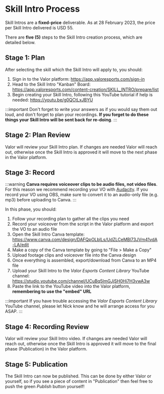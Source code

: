 # Skill Intro Process

Skill Intros are a **fixed-price** deliverable. As at 28 February 2023, the price per Skill Intro delivered is USD 55.

There are **five (5)** steps to the Skill Intro creation process, which are detailed below.

## Stage 1: Plan

After selecting the skill which the Skill Intro will apply to, you should:

1. Sign in to the Valor platform: https://app.valoresports.com/sign-in
2. Head to the Skill Intro "Kanban" Board: https://app.valoresports.com/content-creation/SKILL_INTRO/prepare/list
3. Begin creating your Skill Intro, following this YouTube tutorial if help is needed: https://youtu.be/g0QCtLxJBYU

:::important
Don't forget to write your answers as if you would say them out loud, and don't forget to plan your recordings. **If you forget to do these things your Skill Intro will be sent back for re-doing**.
:::

## Stage 2: Plan Review

Valor will review your Skill Intro plan. If changes are needed Valor will reach out, otherwise once the Skill Intro is approved it will move to the next phase in the Valor platform.

## Stage 3: Record

:::warning
**Canva requires voiceover clips to be audio files, not video files**. For this reason we recommend recording your VO with [Audacity](https://www.audacityteam.org/). If you record your VO using OBS, make sure to convert it to an audio-only file (e.g. mp3) before uploading to Canva.
:::

In this phase, you should:

1. Follow your recording plan to gather all the clips you need
2. Record your voiceover from the script in the Valor platform and export the VO to an audio file
3. Open the Skill Intro Canva template: https://www.canva.com/design/DAFQpOLbILs/UdZLCeMBl73JVm41vdA-LA/edit
4. Make a copy of the Canva template by going to "File > Make a Copy"
5. Upload footage clips and voiceover file into the Canva design
6. Once everything is assembled, export/download from Canva to an MP4 file
7. Upload your Skill Intro to the _Valor Esports Content Library_ YouTube channel: https://studio.youtube.com/channel/UCuBq5lmGJjSH0Hi7H3vwA3w
8. Paste the link to the YouTube video into the Valor platform, **remembering to use the "embed" URL**

:::important
If you have trouble accessing the _Valor Esports Content Library_ YouTube channel, please let Nick know and he will arrange access for you ASAP.
:::

## Stage 4: Recording Review

Valor will review your Skill Intro video. If changes are needed Valor will reach out, otherwise once the Skill Intro is approved it will move to the final phase (Publication) in the Valor platform.

## Stage 5: Publication

The Skill Intro can now be published. This can be done by either Valor or yourself, so if you see a piece of content in "Publication" then feel free to push the green _Publish_ button yourself!
